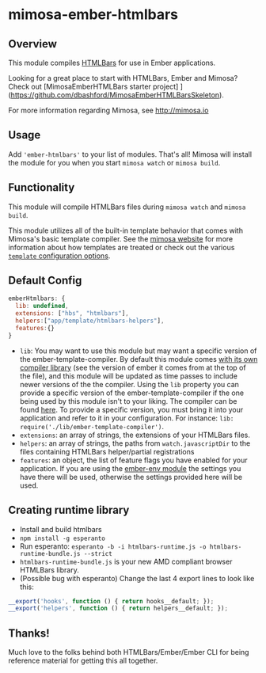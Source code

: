 mimosa-ember-htmlbars
===========

## Overview

This module compiles [HTMLBars](https://github.com/tildeio/htmlbars) for use in Ember applications.

Looking for a great place to start with HTMLBars, Ember and Mimosa?  Check out [MimosaEmberHTMLBars starter project] ](https://github.com/dbashford/MimosaEmberHTMLBarsSkeleton).

For more information regarding Mimosa, see http://mimosa.io

## Usage

Add `'ember-htmlbars'` to your list of modules.  That's all!  Mimosa will install the module for you when you start `mimosa watch` or `mimosa build`.

## Functionality

This module will compile HTMLBars files during `mimosa watch` and `mimosa build`.

This module utilizes all of the built-in template behavior that comes with Mimosa's basic template compiler.  See the [mimosa website](http://mimosa.io/compilers.html#mt) for more information about how templates are treated or check out the various [`template` configuration options](http://mimosa.io/configuration.html#templates).

## Default Config

```javascript
emberHtmlbars: {
  lib: undefined,
  extensions: ["hbs", "htmlbars"],
  helpers:["app/template/htmlbars-helpers"],
  features:{}
}
```

* `lib`: You may want to use this module but may want a specific version of the ember-template-compiler. By default this module comes [with its own compiler library](https://github.com/dbashford/mimosa-ember-htmlbars/blob/master/src/vendor/ember/ember-template-compiler.js) (see the version of ember it comes from at the top of the file), and this module will be updated as time passes to include newer versions of the the compiler. Using the `lib` property you can provide a specific version of the ember-template-compiler if the one being used by this module isn't to your liking. The compiler can be found [here](https://github.com/components/ember). To provide a specific version, you must bring it into your application and refer to it in your configuration. For instance: `lib: require('./lib/ember-template-compiler')`.
* `extensions`: an array of strings, the extensions of your HTMLBars files.
* `helpers`: an array of strings, the paths from `watch.javascriptDir` to the files containing HTMLBars helper/partial registrations
* `features`: an object, the list of feature flags you have enabled for your application. If you are using the [ember-env module](https://github.com/dbashford/mimosa-ember-env) the settings you have there will be used, otherwise the settings provided here will be used.

## Creating runtime library

* Install and build htmlbars
* `npm install -g esperanto`
* Run esperanto: `esperanto -b -i htmlbars-runtime.js -o htmlbars-runtime-bundle.js --strict`
* `htmlbars-runtime-bundle.js` is your new AMD compliant browser HTMLBars library.
* (Possible bug with esperanto) Change the last 4 export lines to look like this:
```javascript
__export('hooks', function () { return hooks__default; });
__export('helpers', function () { return helpers__default; });
```

## Thanks!

Much love to the folks behind both HTMLBars/Ember/Ember CLI for being reference material for getting this all together.
